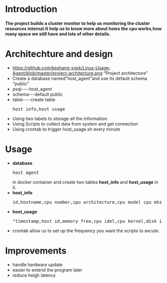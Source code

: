# Introduction
#### The project builds a cluster monitor to help us monitoring the cluster resources internal.It help us to know more about hows the cpu works,how many space we still have and lots of other details.


# Architechture and design
- https://github.com/keshang-xxpk/Linux-Usage-Agent/blob/master/project-architecture.png   “Project architecture"
- Create a database named"host_agent"and use its default schema "public"
- psql----host_agent
- schema---default public
- table----create table<pre>host_info,host_usage</pre>
- Using two tabels to storage all the information.
- Using Scripts to collect data from system and get connection
- Using crontab  to trigger host_usage.sh every minute

# Usage
- **database** <pre>host_agent</pre> in docker container and create two tables **host_info** and **host_usage** in it.
- **host_info**  <pre>id,hostname,cpu_number,cpu_architecture,cpu_model_cpu_mhz,L2-cache,timestamp</pre>
- **host_usage**  <pre>"timestamp,host_id,memory_free,cpu_idel,cpu_kernel,disk_io,disk_available</pre>
- crontab allow us to set up the frequency you want the scripts to excute.

# Improvements
- handle hardware update
- easier to extend the program later
- reduce heigh latency
